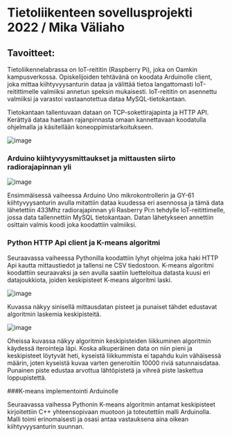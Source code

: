 # Tietoliikenteen sovellusprojekti 2022 / Mika Väliaho

## Tavoitteet:

Tietoliikennelabrassa on IoT-reititin (Raspberry Pi), joka on Oamkin kampusverkossa. Opiskelijoiden tehtävänä on koodata Arduinolle client, joka mittaa kiihtyvyysanturin dataa ja välittää tietoa langattomasti IoT-reitittimelle valmiiksi annetun speksin mukaisesti. IoT-reititin on asennettu valmiiksi ja varastoi vastaanotettua dataa MySQL-tietokantaan.

Tietokantaan tallentuvaan dataan on TCP-sokettirajapinta ja HTTP API. Kerättyä dataa haetaan rajanpinnasta omaan kannettavaan koodatulla ohjelmalla ja käsitellään koneoppimistarkoitukseen.

![image](https://user-images.githubusercontent.com/99818602/207807702-23a2ea11-1679-4214-8704-9ed2f99f2b62.png)

### Arduino kiihtyvyysmittaukset ja mittausten siirto radiorajapinnan yli
![image](https://user-images.githubusercontent.com/99818602/207810639-d100bd6d-40cf-4544-93b8-ad80415bb6ca.png)

Ensimmäisessä vaiheessa Arduino Uno mikrokontrollerin ja GY-61 kiihtyvyysanturin avulla mitattiin dataa kuudessa eri asennossa ja tämä data lähetettiin 433Mhz radiorajapinnan yli Rasberry Pi:n tehdylle IoT-reitittimelle, jossa data tallennettiin MySQL tietokantaan. Datan lähetykseen annettiin osittain valmis koodi joka koodattiin valmiiksi.

### Python HTTP Api client ja K-means algoritmi

Seuraavassa vaiheessa Pythonilla koodattiin lyhyt ohjelma joka haki HTTP Api kautta mittaustiedot ja tallensi ne CSV tiedostoon. K-means algoritmi koodattiin seuraavaksi ja sen avulla saatiin luetteloitua datasta kuusi eri datajoukkiota, joiden keskipisteet K-means algoritmi laski. 

![image](https://user-images.githubusercontent.com/99818602/207824741-c42fa3a4-6bbc-41e8-af50-aad3dd6c3271.png)

Kuvassa näkyy sinisellä mittausdatan pisteet ja punaiset tähdet edustavat algoritmin laskemia keskipisteitä.

![image](https://user-images.githubusercontent.com/99818602/207825510-300322cc-94bf-44de-b937-74cbdadd3434.png)

Oheissa kuvassa näkyy algoritmin keskipisteiden liikkuminen algoritmin käydessä iterointeja läpi. Koska alkuperäinen data on niin pieni ja keskipisteet löytyvät heti, kyseistä liikkummista ei tapahdu kuin vähäisessä määrin, joten kyseistä kuvaa varten generoitiin 10000 riviä satunnaisdataa. Punainen piste edustaa arvottua lähtöpistetä ja vihreä piste laskettua loppupistettä.

###K-means implementointi Arduinolle

Seuraavassa vaihessa Pythonin K-means algoritmin antamat keskipisteet kirjoitettiin C++ yhteensopivaan muotoon ja toteutettiin malli Arduinolla. Malli toimi erinomaisesti ja osasi antaa vastauksena aina oikean kiihtyvyysanturin suunnan. 

